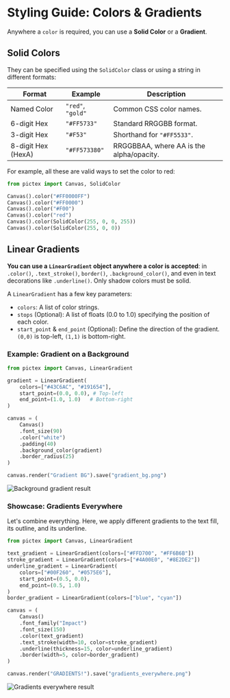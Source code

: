 # Styling Guide: Colors & Gradients

Anywhere a `color` is required, you can use a **Solid Color** or a **Gradient**.

## Solid Colors

They can be specified using the `SolidColor` class or using a string in different formats:

| Format           | Example         | Description                               |
| ---------------- | --------------- | ----------------------------------------- |
| Named Color      | `"red"`, `"gold"` | Common CSS color names.                   |
| 6-digit Hex      | `"#FF5733"`     | Standard RRGGBB format.                   |
| 3-digit Hex      | `"#F53"`         | Shorthand for `"#FF5533"`.                |
| 8-digit Hex (HexA) | `"#FF573380"`   | RRGGBBAA, where AA is the alpha/opacity. |

For example, all these are valid ways to set the color to red:

```python
from pictex import Canvas, SolidColor

Canvas().color("#FF0000FF")
Canvas().color("#FF0000")
Canvas().color("#F00")
Canvas().color("red")
Canvas().color(SolidColor(255, 0, 0, 255))
Canvas().color(SolidColor(255, 0, 0))
```

## Linear Gradients

**You can use a `LinearGradient` object anywhere a color is accepted**: in `.color()`, `.text_stroke()`, `border()`, `.background_color()`, and even in text decorations like `.underline()`. Only shadow colors must be solid.

A `LinearGradient` has a few key parameters:
-   `colors`: A list of color strings.
-   `stops` (Optional): A list of floats (0.0 to 1.0) specifying the position of each color.
-   `start_point` & `end_point` (Optional): Define the direction of the gradient. `(0,0)` is top-left, `(1,1)` is bottom-right.

### Example: Gradient on a Background

```python
from pictex import Canvas, LinearGradient

gradient = LinearGradient(
    colors=["#43C6AC", "#191654"],
    start_point=(0.0, 0.0), # Top-left
    end_point=(1.0, 1.0)   # Bottom-right
)

canvas = (
    Canvas()
    .font_size(90)
    .color("white")
    .padding(40)
    .background_color(gradient)
    .border_radius(25)
)

canvas.render("Gradient BG").save("gradient_bg.png")
```

![Background gradient result](https://res.cloudinary.com/dlvnbnb9v/image/upload/v1754099560/gradient_bg_d3ivme.png)

### Showcase: Gradients Everywhere

Let's combine everything. Here, we apply different gradients to the text fill, its outline, and its underline.

```python
from pictex import Canvas, LinearGradient

text_gradient = LinearGradient(colors=["#FFD700", "#FF6B6B"])
stroke_gradient = LinearGradient(colors=["#4A00E0", "#8E2DE2"])
underline_gradient = LinearGradient(
    colors=["#00F260", "#0575E6"],
    start_point=(0.5, 0.0),
    end_point=(0.5, 1.0)
)
border_gradient = LinearGradient(colors=["blue", "cyan"])

canvas = (
    Canvas()
    .font_family("Impact")
    .font_size(150)
    .color(text_gradient)
    .text_stroke(width=10, color=stroke_gradient)
    .underline(thickness=15, color=underline_gradient)
    .border(width=5, color=border_gradient)
)

canvas.render("GRADIENTS!").save("gradients_everywhere.png")
```

![Gradients everywhere result](https://res.cloudinary.com/dlvnbnb9v/image/upload/v1754099560/gradients_everywhere_rlk3qo.png)
